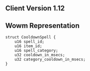 ## Client Version 1.12

## Wowm Representation
```rust,ignore
struct CooldownSpell {
    u16 spell_id;    
    u16 item_id;    
    u16 spell_category;    
    u32 cooldown_in_msecs;    
    u32 category_cooldown_in_msecs;    
}

```
